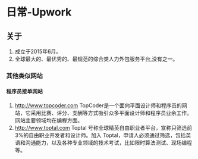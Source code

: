 # 日常-Upwork


## 关于
1. 成立于2015年6月。
2. 全球最大的、最优秀的、最规范的综合类人力外包服务平台,没有之一。

### 其他类似网站

#### 程序员接单网站
1. http://www.topcoder.com TopCoder是一个面向平面设计师和程序员的网站，它采用比赛、评分、支酬等方式吸引众多平面设计师和程序员业余工作。网站主要领域均在编程方面。
2. http://www.toptal.com Toptal 号称全球精英自由职业者平台，宣称只筛选前3%的自由职业开发者和设计师。加入 Toptal，申请人必须通过筛选，包括英语和沟通能力，以及各种专业领域的技术考试，比如限时算法测试、现场编程等。
